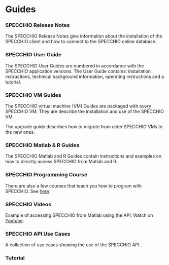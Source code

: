 # Guides

### SPECCHIO Release Notes

The SPECCHIO Release Notes give information about the installation of the SPECCHIO client 
and how to connect to the SPECCHIO online database.


<download-link
    name="SPECCHIO Release Notes V3.3.0"
    link="https://specchiodb.github.io/Guides/SPECCHIO_ReleaseNotes.pdf"/>    



### SPECCHIO User Guide

The SPECCHIO User Guides are numbered in accordance with the SPECCHIO
application versions. The User Guide contains: installation instructions,
technical background information, operating instructions and a tutorial.

<download-link
    name="SPECCHIO User Guide V3.3.0"
    link="https://specchiodb.github.io/Guides/SPECCHIO_UserGuide.pdf"/>

### SPECCHIO VM Guides

The SPECCHIO virtual machine (VM) Guides are packaged with every SPECCHIO VM.
They are describe the installation and use of the SPECCHIO VM. 

<download-link
    name="SPECCHIO Virtual Box" 
    link="https://specchiodb.github.io/Guides/SPECCHIO_VM.pdf"/>


The upgrade guide describes how to migrate from older SPECCHIO VMs to the new ones.
<download-link
    name="SPECCHIO Virtual Machine Upgrade"
    link="https://specchiodb.github.io/Guides/SPECCHIO_VMUpgradeGuide.pdf"/>    
        

### SPECCHIO Matlab & R Guides

The SPECCHIO Matlab and R Guides contain instructions and examples on how to
directly access SPECCHIO from Matlab and R. 

<download-link
    name="SPECCHIO_Matlab_Guide_V3.3.0"
    link="https://specchiodb.github.io/Guides/SPECCHIO_Matlab_Guide.pdf"/>

<download-link
    name="SPECCHIO_R_Guide_V3.3.0"
    link="https://specchiodb.github.io/Guides/SPECCHIO_R_Guide.pdf"/>


### SPECCHIO Programming Course

There are also a few courses that teach you how to program with SPECCHIO.
See [here](/programming-course/).


### SPECCHIO Videos

Example of accessing SPECCHIO from Matlab using the API: Watch on [Youtube](https://www.youtube.com/watch?v=Y39A4Tj_kwk).


### SPECCHIO API Use Cases

A collection of use cases showing the use of the SPECCHIO API .

<download-link
    name="SPECCHIO API Use Cases"
    link="https://specchiodb.github.io/Guides/SPECCHIO_API_Examples.pdf"/>

### Tutorial

<download-link
    name="SPECCHIO_Tutorial.pdf"
    link="https://specchiodb.github.io/Guides/SPECCHIO_Tutorial.pdf"/>

<download-link
    name="tutorial-dataset.zip"
    icon="file-archive"
    link="/guides/assets/tutorial-dataset.zip"/>